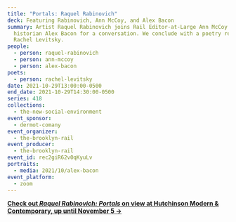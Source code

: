 ```yaml
---
title: "Portals: Raquel Rabinovich"
deck: Featuring Rabinovich, Ann McCoy, and Alex Bacon
summary: Artist Raquel Rabinovich joins Rail Editor-at-Large Ann McCoy and art
  historian Alex Bacon for a conversation. We conclude with a poetry reading by
  Rachel Levitsky.
people:
  - person: raquel-rabinovich
  - person: ann-mccoy
  - person: alex-bacon
poets:
  - person: rachel-levitsky
date: 2021-10-29T13:00:00-0500
end_date: 2021-10-29T14:30:00-0500
series: 418
collections:
  - the-new-social-environment
event_sponsor:
  - dermot-comany
event_organizer:
  - the-brooklyn-rail
event_producer:
  - the-brooklyn-rail
event_id: rec2giR62v0qKyuLv
portraits:
  - media: 2021/10/alex-bacon
event_platform:
  - zoom
---
```

**[Check out *Raquel Rabinovich: Portals* on view at Hutchinson Modern & Contemporary, up until November 5 →](https://hutchinsonmodern.com/exhibitions/22-raquel-rabinovich-portals/works/)**